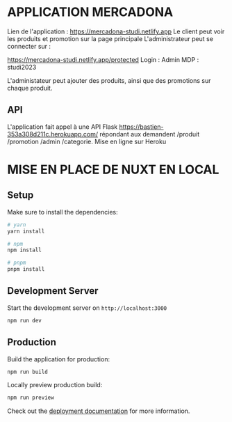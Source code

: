 # APPLICATION MERCADONA 

Lien de l'application : https://mercadona-studi.netlify.app 
Le client peut voir les produits et promotion sur la page principale
L'administrateur peut se connecter sur : 

 https://mercadona-studi.netlify.app/protected
 Login : Admin
 MDP : studi2023

 L'administateur peut ajouter des produits, ainsi que des promotions sur chaque produit.

## API

L'application fait appel à une API Flask https://bastien-353a308d211c.herokuapp.com/ répondant aux demandent /produit /promotion /admin /categorie. Mise en ligne sur Heroku


# MISE EN PLACE DE NUXT EN LOCAL

## Setup

Make sure to install the dependencies:

```bash
# yarn
yarn install

# npm
npm install

# pnpm
pnpm install
```

## Development Server

Start the development server on `http://localhost:3000`

```bash
npm run dev
```

## Production

Build the application for production:

```bash
npm run build
```

Locally preview production build:

```bash
npm run preview
```

Check out the [deployment documentation](https://nuxt.com/docs/getting-started/deployment) for more information.
